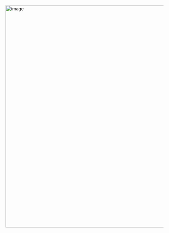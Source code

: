 <img width="915" height="706" alt="image" src="https://github.com/user-attachments/assets/2a080f9a-d2c8-487c-89bb-a6efaefdf606" />
